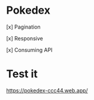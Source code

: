 # Pokedex

[x] Pagination

[x] Responsive

[x] Consuming API

# Test it

https://pokedex-ccc44.web.app/
